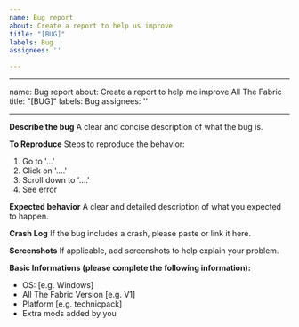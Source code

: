 ```yaml
---
name: Bug report
about: Create a report to help us improve
title: "[BUG]"
labels: Bug
assignees: ''

---
```


---
name: Bug report
about: Create a report to help me improve All The Fabric
title: "[BUG]"
labels: Bug
assignees: ''

---

**Describe the bug**
A clear and concise description of what the bug is.

**To Reproduce**
Steps to reproduce the behavior:
1. Go to '...'
2. Click on '....'
3. Scroll down to '....'
4. See error

**Expected behavior**
A clear and detailed description of what you expected to happen.

**Crash Log**
If the bug includes a crash, please paste or link it here.

**Screenshots**
If applicable, add screenshots to help explain your problem.

**Basic Informations (please complete the following information):**
 - OS: [e.g. Windows]
 - All The Fabric  Version [e.g. V1]
 - Platform [e.g. technicpack]
 - Extra mods added by you
